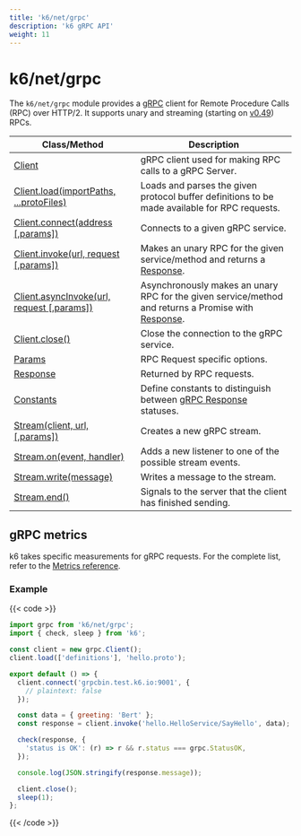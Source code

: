 ```yaml
---
title: 'k6/net/grpc'
description: 'k6 gRPC API'
weight: 11
---
```


# k6/net/grpc

The `k6/net/grpc` module provides a [gRPC](https://grpc.io/) client for Remote Procedure Calls (RPC) over HTTP/2. It supports unary and streaming (starting on [v0.49](https://github.com/grafana/k6/releases/tag/v0.49.0)) RPCs.

| Class/Method                                                                                                                                 | Description                                                                                                                                                                         |
| -------------------------------------------------------------------------------------------------------------------------------------------- | ----------------------------------------------------------------------------------------------------------------------------------------------------------------------------------- |
| [Client](https://grafana.com/docs/k6/<K6_VERSION>/javascript-api/k6-net-grpc/client)                                                         | gRPC client used for making RPC calls to a gRPC Server.                                                                                                                             |
| [Client.load(importPaths, ...protoFiles)](https://grafana.com/docs/k6/<K6_VERSION>/javascript-api/k6-net-grpc/client/client-load)            | Loads and parses the given protocol buffer definitions to be made available for RPC requests.                                                                                       |
| [Client.connect(address [,params])](https://grafana.com/docs/k6/<K6_VERSION>/javascript-api/k6-net-grpc/client/client-connect)               | Connects to a given gRPC service.                                                                                                                                                   |
| [Client.invoke(url, request [,params])](https://grafana.com/docs/k6/<K6_VERSION>/javascript-api/k6-net-grpc/client/client-invoke)            | Makes an unary RPC for the given service/method and returns a [Response](https://grafana.com/docs/k6/<K6_VERSION>/javascript-api/k6-net-grpc/response).                             |
| [Client.asyncInvoke(url, request [,params])](https://grafana.com/docs/k6/<K6_VERSION>/javascript-api/k6-net-grpc/client/client-async-invoke) | Asynchronously makes an unary RPC for the given service/method and returns a Promise with [Response](https://grafana.com/docs/k6/<K6_VERSION>/javascript-api/k6-net-grpc/response). |
| [Client.close()](https://grafana.com/docs/k6/<K6_VERSION>/javascript-api/k6-net-grpc/client/client-close)                                    | Close the connection to the gRPC service.                                                                                                                                           |
| [Params](https://grafana.com/docs/k6/<K6_VERSION>/javascript-api/k6-net-grpc/params)                                                         | RPC Request specific options.                                                                                                                                                       |
| [Response](https://grafana.com/docs/k6/<K6_VERSION>/javascript-api/k6-net-grpc/response)                                                     | Returned by RPC requests.                                                                                                                                                           |
| [Constants](https://grafana.com/docs/k6/<K6_VERSION>/javascript-api/k6-net-grpc/constants)                                                   | Define constants to distinguish between [gRPC Response](https://grafana.com/docs/k6/<K6_VERSION>/javascript-api/k6-net-grpc/response) statuses.                                     |
| [Stream(client, url, [,params])](https://grafana.com/docs/k6/<K6_VERSION>/javascript-api/k6-net-grpc/stream)                                 | Creates a new gRPC stream.                                                                                                                                                          |
| [Stream.on(event, handler)](https://grafana.com/docs/k6/<K6_VERSION>/javascript-api/k6-net-grpc/stream/stream-on)                            | Adds a new listener to one of the possible stream events.                                                                                                                           |
| [Stream.write(message)](https://grafana.com/docs/k6/<K6_VERSION>/javascript-api/k6-net-grpc/stream/stream-write)                             | Writes a message to the stream.                                                                                                                                                     |
| [Stream.end()](https://grafana.com/docs/k6/<K6_VERSION>/javascript-api/k6-net-grpc/stream/stream-end)                                        | Signals to the server that the client has finished sending.                                                                                                                         |

## gRPC metrics

k6 takes specific measurements for gRPC requests.
For the complete list, refer to the [Metrics reference](https://grafana.com/docs/k6/<K6_VERSION>/using-k6/metrics/reference#grpc).

### Example

{{< code >}}

```javascript
import grpc from 'k6/net/grpc';
import { check, sleep } from 'k6';

const client = new grpc.Client();
client.load(['definitions'], 'hello.proto');

export default () => {
  client.connect('grpcbin.test.k6.io:9001', {
    // plaintext: false
  });

  const data = { greeting: 'Bert' };
  const response = client.invoke('hello.HelloService/SayHello', data);

  check(response, {
    'status is OK': (r) => r && r.status === grpc.StatusOK,
  });

  console.log(JSON.stringify(response.message));

  client.close();
  sleep(1);
};
```

{{< /code >}}
